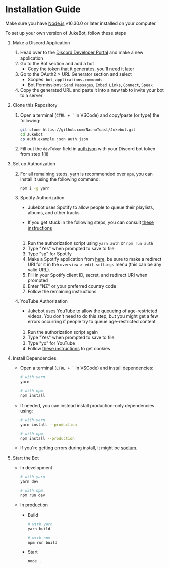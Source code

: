 # Installation Guide

Make sure you have [Node.js](https://nodejs.org/en/) v16.30.0 or later installed on your computer.

To set up your own version of JukeBot, follow these steps

1. Make a Discord Application

    1. Head over to the [Discord Developer Portal](https://discord.com/developers/applications) and make a new application
    2. Go to the Bot section and add a bot
        - Copy the token that it generates, you'll need it later
    3. Go to the OAuth2 > URL Generator section and select
        - Scopes: `bot`, `applications.commands`
        - Bot Permissions: `Send Messages`, `Embed Links`, `Connect`, `Speak`
    4. Copy the generated URL and paste it into a new tab to invite your bot to a server

2. Clone this Repository

    1. Open a terminal (`` CTRL + ` `` in VSCode) and copy/paste (or type) the following:

        ```sh
        git clone https://github.com/NachoToast/Jukebot.git
        cd Jukebot
        cp auth.example.json auth.json
        ```

    2. Fill out the `devToken` field in [auth.json](../auth.json) with your Discord bot token from step 1(ii)

3. Set up Authorization

    2. For all remaining steps, [yarn](https://yarnpkg.com/) is recommended over `npm`, you can install it using the following command:

        ```sh
        npm i -g yarn
        ```

    3. Spotify Authorization

        - Jukebot uses Spotify to allow people to queue their playlists, albums, and other tracks

        - If you get stuck in the following steps, you can consult [these instructions](https://github.com/play-dl/play-dl/tree/5d4485a54e01665ef2126d043f30498d8596c27a/instructions#spotify)

        <br />

        1. Run the authorization script using `yarn auth` or `npm run auth`
        1. Type "Yes" when prompted to save to file
        1. Type "sp" for Spotify
        1. Make a Spotify application from [here](https://developer.spotify.com/dashboard/applications), be sure to make a redirect URI for it in the `overview > edit settings` menu (this can be any valid URL).
        1. Fill in your Spotify client ID, secret, and redirect URI when prompted
        1. Enter "NZ" or your preferred country code
        1. Follow the remaining instructions

    4. YouTube Authorization

        - Jukebot uses YouTube to allow the queueing of age-restricted videos. You don't need to do this step, but you might get a few errors occurring if people try to queue age-restricted content

        <br />

        1. Run the authorization script again
        2. Type "Yes" when prompted to save to file
        3. Type "yo" for YouTube
        4. Follow [these instructions](https://github.com/play-dl/play-dl/tree/5d4485a54e01665ef2126d043f30498d8596c27a/instructions#youtube-cookies) to get cookies

4. Install Dependencies

    - Open a terminal (`` CTRL + ` `` in VSCode) and install dependencies:

        ```sh
        # with yarn
        yarn

        # with npm
        npm install
        ```

    - If needed, you can instead install production-only dependencies using:

        ```sh
        # with yarn
        yarn install --production

        # with npm
        npm install --production
        ```

    - If you're getting errors during install, it might be [sodium](./sodium.md).

5. Start the Bot

    - In development

        ```sh
        # with yarn
        yarn dev

        # with npm
        npm run dev
        ```

    - In production

        - Build

            ```sh
            # with yarn
            yarn build

            # with npm
            npm run build
            ```

        - Start
            ```sh
            node .
            ```
